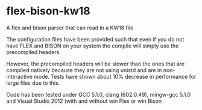 # flex-bison-kw18
A flex and bison parser that can read in a KW18 file

The configuration files have been provided such that even if you do not have FLEX and BISON on your system the compile will simply use the precompiled headers. 

However, the precompiled headers will be slower than the ones that are compiled natively because they are not using unistd and are in non-interactive mode. Tests have shown about 10% decrease in performance for large files due to this. 

Code has been tested under GCC 5.1.0, clang (602.0.49),  mingw-gcc 5.1.0 and Visual Studio 2012 (with and without win Flex or win Bison
